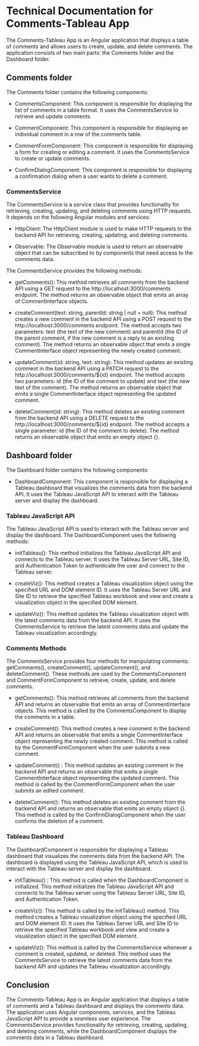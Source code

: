 Technical Documentation for Comments-Tableau App
================================================

The Comments-Tableau App is an Angular application that displays a table of comments and allows users to create, update, and delete comments. The application consists of two main parts: the Comments folder and the Dashboard folder.

Comments folder
---------------

The Comments folder contains the following components:

-   CommentsComponent: This component is responsible for displaying the list of comments in a table format. It uses the CommentsService to retrieve and update comments.

-   CommentComponent: This component is responsible for displaying an individual comment in a row of the comments table.

-   CommentFormComponent: This component is responsible for displaying a form for creating or editing a comment. It uses the CommentsService to create or update comments.

-   ConfirmDialogComponent: This component is responsible for displaying a confirmation dialog when a user wants to delete a comment.

### CommentsService

The CommentsService is a service class that provides functionality for retrieving, creating, updating, and deleting comments using HTTP requests. It depends on the following Angular modules and services:

-   HttpClient: The HttpClient module is used to make HTTP requests to the backend API for retrieving, creating, updating, and deleting comments.

-   Observable: The Observable module is used to return an observable object that can be subscribed to by components that need access to the comments data.

The CommentsService provides the following methods:

-   getComments(): This method retrieves all comments from the backend API using a GET request to the http://localhost:3000/comments endpoint. The method returns an observable object that emits an array of CommentInterface objects.

-   createComment(text: string, parentId: string | null = null): This method creates a new comment in the backend API using a POST request to the http://localhost:3000/comments endpoint. The method accepts two parameters: text (the text of the new comment) and parentId (the ID of the parent comment, if the new comment is a reply to an existing comment). The method returns an observable object that emits a single CommentInterface object representing the newly created comment.

-   updateComment(id: string, text: string): This method updates an existing comment in the backend API using a PATCH request to the http://localhost:3000/comments/${id} endpoint. The method accepts two parameters: id (the ID of the comment to update) and text (the new text of the comment). The method returns an observable object that emits a single CommentInterface object representing the updated comment.

-   deleteComment(id: string): This method deletes an existing comment from the backend API using a DELETE request to the http://localhost:3000/comments/${id} endpoint. The method accepts a single parameter: id (the ID of the comment to delete). The method returns an observable object that emits an empty object {}.

Dashboard folder
----------------

The Dashboard folder contains the following components:

-   DashboardComponent: This component is responsible for displaying a Tableau dashboard that visualizes the comments data from the backend API. It uses the Tableau JavaScript API to interact with the Tableau server and display the dashboard.

### Tableau JavaScript API

The Tableau JavaScript API is used to interact with the Tableau server and display the dashboard. The DashboardComponent uses the following methods:

-   initTableau(): This method initializes the Tableau JavaScript API and connects to the Tableau server. It uses the Tableau Server URL, Site ID, and Authentication Token to authenticate the user and connect to the Tableau server.

-   createViz(): This method creates a Tableau visualization object using the specified URL and DOM element ID. It uses the Tableau Server URL and Site ID to retrieve the specified Tableau workbook and view and create a visualization object in the specified DOM element.

-   updateViz(): This method updates the Tableau visualization object with the latest comments data from the backend API. It uses the CommentsService to retrieve the latest comments data and update the Tableau visualization accordingly.

### Comments Methods

The CommentsService provides four methods for manipulating comments: getComments(), createComment(), updateComment(), and deleteComment(). These methods are used by the CommentsComponent and CommentFormComponent to retrieve, create, update, and delete comments.

-   getComments(): This method retrieves all comments from the backend API and returns an observable that emits an array of CommentInterface objects. This method is called by the CommentsComponent to display the comments in a table.

-   createComment(): This method creates a new comment in the backend API and returns an observable that emits a single CommentInterface object representing the newly created comment. This method is called by the CommentFormComponent when the user submits a new comment.

-   updateComment() : This method updates an existing comment in the backend API and returns an observable that emits a single CommentInterface object representing the updated comment. This method is called by the CommentFormComponent when the user submits an edited comment.

-   deleteComment(): This method deletes an existing comment from the backend API and returns an observable that emits an empty object {}. This method is called by the ConfirmDialogComponent when the user confirms the deletion of a comment.

### Tableau Dashboard

The DashboardComponent is responsible for displaying a Tableau dashboard that visualizes the comments data from the backend API. The dashboard is displayed using the Tableau JavaScript API, which is used to interact with the Tableau server and display the dashboard.

-   initTableau() : This method is called when the DashboardComponent is initialized. This method initializes the Tableau JavaScript API and connects to the Tableau server using the Tableau Server URL, Site ID, and Authentication Token.

-   createViz(): This method is called by the initTableau() method. This method creates a Tableau visualization object using the specified URL and DOM element ID. It uses the Tableau Server URL and Site ID to retrieve the specified Tableau workbook and view and create a visualization object in the specified DOM element.

-   updateViz(): This method is called by the CommentsService whenever a comment is created, updated, or deleted. This method uses the CommentsService to retrieve the latest comments data from the backend API and updates the Tableau visualization accordingly.

Conclusion
----------

The Comments-Tableau App is an Angular application that displays a table of comments and a Tableau dashboard and displays the comments data. The application uses Angular components, services, and the Tableau JavaScript API to provide a seamless user experience. The CommentsService provides functionality for retrieving, creating, updating, and deleting comments, while the DashboardComponent displays the comments data in a Tableau dashboard.